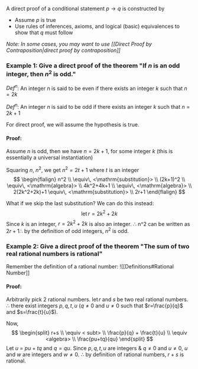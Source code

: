 A direct proof of a conditional statement $p\to q$ is constructed by
- Assume $p$ is true
- Use rules of inferences, axioms, and logical (basic) equivalences to show that $q$ must follow

*Note: In some cases, you may want to use [[Direct Proof by Contraposition|direct proof by contraposition]]*
### Example 1: Give a direct proof of the theorem "If $n$ is an odd integer, then $n^2$ is odd."

$Def^n$: An integer $n$ is said to be even if there exists an integer $k$ such that $n=2k$

$Def^n$: An integer $n$ is said to be odd if there exists an integer $k$ such that $n=2k+1$

For direct proof, we will assume the hypothesis is true.

#### Proof:
Assume $n$ is odd, then we have $n=2k+1$, for some integer $k$ (this is essentially a universal instantiation)

Squaring $n$, $n^2$, we get $n^2=2t+1$ where $t$ is an integer
$$
\begin{flalign}
n^2 \\ 
\equiv\, <\mathrm{substitution}> \\
(2k+1)^2 \\
\equiv\, <\mathrm{algebra}> \\
4k^2+4k+1 \\
\equiv\, <\mathrm{algebra}> \\
2(2k^2+2k)+1
\equiv\, <\mathrm{substitution}> \\
2r+1
\end{flalign}
$$

What if we skip the last substitution? We can do this instead:
$$
\mathrm{let}\,r=2k^2+2k
$$
Since $k$ is an integer, $r=2k^2+2k$ is also an integer. $\therefore$ n^2 can be written as $2r+1 \therefore$ by the definition of odd integers, $n^2$ is odd.
### Example 2: Give a direct proof of the theorem "The sum of two real rational numbers is rational"

Remember the definition of a rational number: 
![[Definitions#Rational Number]]

#### Proof:
Arbitrarily pick 2 rational numbers.
$\mathrm{let}\, r$ and $s$ be two real rational numbers.
$\therefore$ there exist integers $p,q,t,u$ ($q\neq0$ and $u\neq0$ such that $r=\frac{p}{q}$ and $s=\frac{t}{u}$).

Now,
$$
\begin{split}
r+s \\
\equiv < subt> \\
\frac{p}{q} + \frac{t}{u} \\
\equiv <algebra> \\
\frac{pu+tq}{qu}
\end{split}
$$
Let $u$ = $pu+tq$ and $q=qu$.
Since $p,q,t,u$ are integers & $q\neq 0$ and $u\neq 0$, $u$ and $w$ are integers and $w\neq0$.
$\therefore$ by definition of rational numbers, $r+s$ is rational.